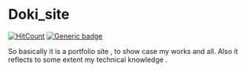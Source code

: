 # Doki_site

[![HitCount](http://hits.dwyl.com/NarutoOp/Doki_Site.svg)](http://hits.dwyl.com/NarutoOp/Doki_Site) [![Generic badge](https://img.shields.io/badge/Arpit-Gupta-1abc9c.svg)](https://github.com/NarutoOp)

So basically it is a portfolio site , to show case my works and all.
Also it reflects to some extent my technical knowledge . 
